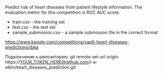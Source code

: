 Predict risk of heart diseases from patient lifestyle information.
The evaluation metric for this competition is ROC AUC score.

- train.csv - the training set
- test.csv - the test set
- sample_submission.csv - a sample submission file in the correct format

https://www.kaggle.com/competitions/yap6-heart-diseases-predictions/data

Подключение к репозиторию: git remote set-url origin https://YOUR_TOKEN_HERE@github.com/i-a-elkin/heart_diseases_prediction.git